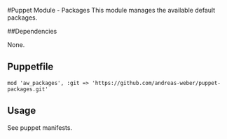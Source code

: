 #Puppet Module - Packages
This module manages the available default packages.

##Dependencies

None.

## Puppetfile

```
mod 'aw_packages', :git => 'https://github.com/andreas-weber/puppet-packages.git'
```

## Usage

See puppet manifests.

